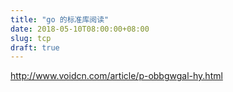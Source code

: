 ```yaml
---
title: "go 的标准库阅读"
date: 2018-05-10T08:00:00+08:00
slug: tcp
draft: true
---
```


http://www.voidcn.com/article/p-obbgwgal-hy.html